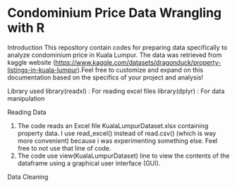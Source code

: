# Condominium Price Data Wrangling with R
Introduction
This repository contain codes for preparing data specifically to analyze condominium price in Kuala Lumpur. The data was retrieved from kaggle website (https://www.kaggle.com/datasets/dragonduck/property-listings-in-kuala-lumpur).Feel free to customize and expand on this documentation based on the specifics of your project and analysis!

Library used
library(readxl) : For reading excel files
library(dplyr) : For data manipulation

Reading Data
1. The code reads an Excel file KualaLumpurDataset.xlsx containing property data. I use read_excel() instead of read.csv() (which is way more convenient) because i was experimenting something else. Feel free to not use that line of code.
2.  The code use view(KualaLumpurDataset) line to view the contents of the dataframe using a graphical user interface (GUI).

Data Cleaning
